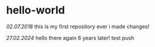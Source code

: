 # hello-world
*02.07.2018*
this is my first repository ever
i made changes!

*27.02.2024*
hello there again 6 years later!
test push
